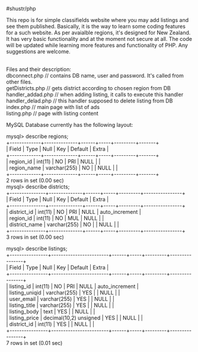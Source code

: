 #shustr/php

 This repo is for simple classifields website where you may add listings and see them published. Basically, it is the way to learn some coding features for a such website. 
As per avaialble regions, it's designed for New Zealand. 
It has very basic functionality and at the moment not secure at all. The code will be updated while learning more features and functionality of PHP.
Any suggestions are welcome.

<br />Files and their description:
<br />dbconnect.php		// contains DB name, user and password. It's called from other files.
<br />getDistricts.php	// gets district according to chosen region from DB
<br />handler_addad.php	// when adding listing, it calls to execute this handler
<br />handler_delad.php	// this handler supposed to delete listing from DB
<br />index.php		// main page with list of ads
<br />listing.php		// page with listing content

MySQL Database currently has the following layout:

mysql> describe regions;
<br />+-------------+--------------+------+-----+---------+-------+
<br />| Field       | Type         | Null | Key | Default | Extra |
<br />+-------------+--------------+------+-----+---------+-------+
<br />| region_id   | int(11)      | NO   | PRI | NULL    |       |
<br />| region_name | varchar(255) | NO   |     | NULL    |       |
<br />+-------------+--------------+------+-----+---------+-------+
<br />2 rows in set (0.00 sec)
<br />mysql> describe districts;
<br />+---------------+--------------+------+-----+---------+----------------+
<br />| Field         | Type         | Null | Key | Default | Extra          |
<br />+---------------+--------------+------+-----+---------+----------------+
<br />| district_id   | int(11)      | NO   | PRI | NULL    | auto_increment |
<br />| region_id     | int(11)      | NO   | MUL | NULL    |                |
<br />| district_name | varchar(255) | NO   |     | NULL    |                |
<br />+---------------+--------------+------+-----+---------+----------------+
<br />3 rows in set (0.00 sec)

mysql> describe listings;
<br />+----------------+------------------------+------+-----+---------+----------------+
<br />| Field          | Type                   | Null | Key | Default | Extra          |
<br />+----------------+------------------------+------+-----+---------+----------------+
<br />| listing_id     | int(11)                | NO   | PRI | NULL    | auto_increment |
<br />| listing_uniqid | varchar(255)           | YES  |     | NULL    |                |
<br />| user_email     | varchar(255)           | YES  |     | NULL    |                |
<br />| listing_title  | varchar(255)           | YES  |     | NULL    |                |
<br />| listing_body   | text                   | YES  |     | NULL    |                |
<br />| listing_price  | decimal(10,2) unsigned | YES  |     | NULL    |                |
<br />| district_id    | int(11)                | YES  |     | NULL    |                |
<br />+----------------+------------------------+------+-----+---------+----------------+
<br />7 rows in set (0.01 sec)

